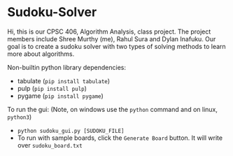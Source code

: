 # Sudoku-Solver
Hi, this is our CPSC 406, Algorithm Analysis, class project. The project members include Shree Murthy (me), Rahul Sura and Dylan Inafuku. Our goal is to create a sudoku solver with two types of solving methods to learn more about algorithms.

Non-builtin python library dependencies:
- tabulate (`pip install tabulate`)
- pulp (`pip install pulp`)
- pygame (`pip install pygame`)

To run the gui:
(Note, on windows use the `python` command and on linux, `python3`)
- `python sudoku_gui.py [SUDOKU_FILE]`
- To run with sample boards, click the `Generate Board` button. It will write over `sudoku_board.txt`